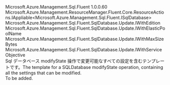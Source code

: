 <Type Name="IUpdate" FullName="Microsoft.Azure.Management.Sql.Fluent.SqlDatabase.Update.IUpdate">
  <TypeSignature Language="C#" Value="public interface IUpdate : Microsoft.Azure.Management.ResourceManager.Fluent.Core.ResourceActions.IAppliable&lt;Microsoft.Azure.Management.Sql.Fluent.ISqlDatabase&gt;, Microsoft.Azure.Management.Sql.Fluent.SqlDatabase.Update.IWithEdition, Microsoft.Azure.Management.Sql.Fluent.SqlDatabase.Update.IWithElasticPoolName, Microsoft.Azure.Management.Sql.Fluent.SqlDatabase.Update.IWithMaxSizeBytes, Microsoft.Azure.Management.Sql.Fluent.SqlDatabase.Update.IWithServiceObjective" />
  <TypeSignature Language="ILAsm" Value=".class public interface auto ansi abstract IUpdate implements class Microsoft.Azure.Management.ResourceManager.Fluent.Core.ResourceActions.IAppliable`1&lt;class Microsoft.Azure.Management.Sql.Fluent.ISqlDatabase&gt;, class Microsoft.Azure.Management.ResourceManager.Fluent.Core.ResourceActions.IIndexable, class Microsoft.Azure.Management.Sql.Fluent.SqlDatabase.Update.IWithEdition, class Microsoft.Azure.Management.Sql.Fluent.SqlDatabase.Update.IWithElasticPoolName, class Microsoft.Azure.Management.Sql.Fluent.SqlDatabase.Update.IWithMaxSizeBytes, class Microsoft.Azure.Management.Sql.Fluent.SqlDatabase.Update.IWithServiceObjective" />
  <TypeSignature Language="DocId" Value="T:Microsoft.Azure.Management.Sql.Fluent.SqlDatabase.Update.IUpdate" />
  <TypeSignature Language="VB.NET" Value="Public Interface IUpdate&#xA;Implements IAppliable(Of ISqlDatabase), IWithEdition, IWithElasticPoolName, IWithMaxSizeBytes, IWithServiceObjective" />
  <TypeSignature Language="F#" Value="type IUpdate = interface&#xA;    interface IWithEdition&#xA;    interface IWithElasticPoolName&#xA;    interface IWithMaxSizeBytes&#xA;    interface IWithServiceObjective&#xA;    interface IAppliable&lt;ISqlDatabase&gt;&#xA;    interface IIndexable" />
  <AssemblyInfo>
    <AssemblyName>Microsoft.Azure.Management.Sql.Fluent</AssemblyName>
    <AssemblyVersion>1.0.0.60</AssemblyVersion>
  </AssemblyInfo>
  <Interfaces>
    <Interface>
      <InterfaceName>Microsoft.Azure.Management.ResourceManager.Fluent.Core.ResourceActions.IAppliable&lt;Microsoft.Azure.Management.Sql.Fluent.ISqlDatabase&gt;</InterfaceName>
    </Interface>
    <Interface>
      <InterfaceName>Microsoft.Azure.Management.Sql.Fluent.SqlDatabase.Update.IWithEdition</InterfaceName>
    </Interface>
    <Interface>
      <InterfaceName>Microsoft.Azure.Management.Sql.Fluent.SqlDatabase.Update.IWithElasticPoolName</InterfaceName>
    </Interface>
    <Interface>
      <InterfaceName>Microsoft.Azure.Management.Sql.Fluent.SqlDatabase.Update.IWithMaxSizeBytes</InterfaceName>
    </Interface>
    <Interface>
      <InterfaceName>Microsoft.Azure.Management.Sql.Fluent.SqlDatabase.Update.IWithServiceObjective</InterfaceName>
    </Interface>
  </Interfaces>
  <Docs>
    <summary>
            <span data-ttu-id="aeab9-101">Sql データベース modifyState 操作で変更可能なすべての設定を含むテンプレートです。</span><span class="sxs-lookup"><span data-stu-id="aeab9-101">The template for a SQLDatabase modifyState operation, containing all the settings that can be modified.</span></span>
            </summary>
    <remarks>To be added.</remarks>
  </Docs>
  <Members />
</Type>